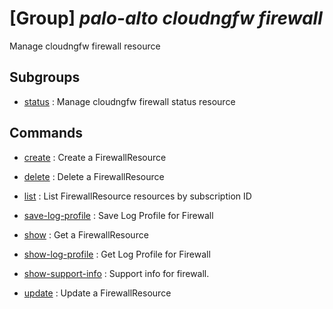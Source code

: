 # [Group] _palo-alto cloudngfw firewall_

Manage cloudngfw firewall resource

## Subgroups

- [status](/Commands/palo-alto/cloudngfw/firewall/status/readme.md)
: Manage cloudngfw firewall status resource

## Commands

- [create](/Commands/palo-alto/cloudngfw/firewall/_create.md)
: Create a FirewallResource

- [delete](/Commands/palo-alto/cloudngfw/firewall/_delete.md)
: Delete a FirewallResource

- [list](/Commands/palo-alto/cloudngfw/firewall/_list.md)
: List FirewallResource resources by subscription ID

- [save-log-profile](/Commands/palo-alto/cloudngfw/firewall/_save-log-profile.md)
: Save Log Profile for Firewall

- [show](/Commands/palo-alto/cloudngfw/firewall/_show.md)
: Get a FirewallResource

- [show-log-profile](/Commands/palo-alto/cloudngfw/firewall/_show-log-profile.md)
: Get Log Profile for Firewall

- [show-support-info](/Commands/palo-alto/cloudngfw/firewall/_show-support-info.md)
: Support info for firewall.

- [update](/Commands/palo-alto/cloudngfw/firewall/_update.md)
: Update a FirewallResource
